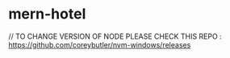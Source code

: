 # mern-hotel





// TO CHANGE VERSION OF NODE PLEASE CHECK THIS REPO : https://github.com/coreybutler/nvm-windows/releases
